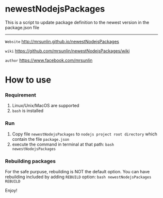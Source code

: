 # newestNodejsPackages
This is a script to update package definition to the newest version in the  package.json file

***

`Website`   http://mrsunlin.github.io/newestNodejsPackages

`wiki`      https://github.com/mrsunlin/newestNodejsPackages/wiki

`author`    https://www.facebook.com/mrsunlin

# How to use

### Requirement

1. Linux/Unix/MacOS are supported
2. `bash` is installed

### Run
1. Copy file `newestNodejsPackages` to `nodejs project root directory` which contain the file `package.json`
2. execute the command in terminal at that path: `bash newestNodejsPackages`

### Rebuilding packages
For the safe purpuse, rebuilding is NOT the default option. You can have rebuilding included by adding `REBUILD` option: `bash newestNodejsPackages REBUILD`

Enjoy!
